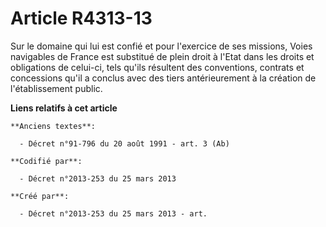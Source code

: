 # Article R4313-13

Sur le domaine qui lui est confié et pour l'exercice de ses missions, Voies navigables de France est substitué de plein droit
à l'Etat dans les droits et obligations de celui-ci, tels qu'ils résultent des conventions, contrats et concessions qu'il a
conclus avec des tiers antérieurement à la création de l'établissement public.

**Liens relatifs à cet article**

	**Anciens textes**:

	  - Décret n°91-796 du 20 août 1991 - art. 3 (Ab)

	**Codifié par**:

	  - Décret n°2013-253 du 25 mars 2013

	**Créé par**:

	  - Décret n°2013-253 du 25 mars 2013 - art.
